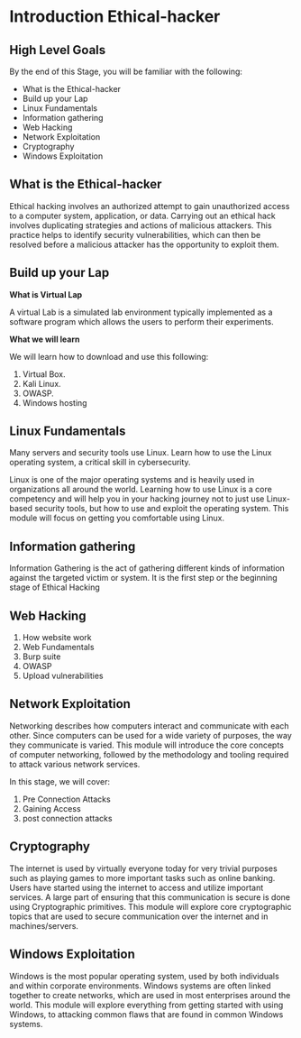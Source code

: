 
# Introduction Ethical-hacker

## High Level Goals

By the end of this Stage, you will be familiar with the following:

- What is the Ethical-hacker
- Build up your Lap
- Linux Fundamentals
- Information gathering
- Web Hacking
- Network Exploitation
- Cryptography
- Windows Exploitation

## What is the Ethical-hacker
Ethical hacking involves an authorized attempt to gain unauthorized access to a computer system, application, or data. Carrying out an ethical hack involves duplicating strategies and actions of malicious attackers. This practice helps to identify security vulnerabilities, which can then be resolved before a malicious attacker has the opportunity to exploit them.


## Build up your Lap

**What is Virtual Lap**

A virtual Lab is a simulated lab environment typically implemented as a software program which allows the users to perform their experiments.

**What we will learn**

We will learn how to download and use this following:

1. Virtual Box.
2. Kali Linux.
3. OWASP.
4. Windows hosting

## Linux Fundamentals

Many servers and security tools use Linux. Learn how to use the Linux operating system, a critical skill in cybersecurity.

Linux is one of the major operating systems and is heavily used in organizations all around the world. Learning how to use Linux is a core competency and will help you in your hacking journey not to just use Linux-based security tools, but how to use and exploit the operating system. This module will focus on getting you comfortable using Linux.

## Information gathering

Information Gathering is the act of gathering different kinds of information against the targeted victim or system. It is the first step or the beginning stage of Ethical Hacking

## Web Hacking

1. How website work 
2. Web Fundamentals
3. Burp suite
4. OWASP
5. Upload vulnerabilities

## Network Exploitation
Networking describes how computers interact and communicate with each other. Since computers can be used for a wide variety of purposes, the way they communicate is varied. This module will introduce the core concepts of computer networking, followed by the methodology and tooling required to attack various network services.

In this stage, we will cover:
1. Pre Connection Attacks
2. Gaining Access
3. post connection attacks

## Cryptography

The internet is used by virtually everyone today for very trivial purposes such as playing games to more important tasks such as online banking. Users have started using the internet to access and utilize important services. A large part of ensuring that this communication is secure is done using Cryptographic primitives. This module will explore core cryptographic topics that are used to secure communication over the internet and in machines/servers.

## Windows Exploitation
Windows is the most popular operating system, used by both individuals and within corporate environments. Windows systems are often linked together to create networks, which are used in most enterprises around the world. This module will explore everything from getting started with using Windows, to attacking common flaws that are found in common Windows systems.
